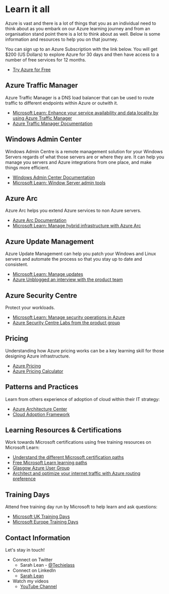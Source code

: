 # Learn it all

Azure is vast and there is a lot of things that you as an individual need to think about as you embark on our Azure learning journey and from an organisation stand point there is a lot to think about as well.  Below is some information and resources to help you on that journey. 

You can sign up to an Azure Subscription with the link below. You will get $200 (US Dollars) to explore Azure for 30 days and then have access to a number of free services for 12 months. 
- [Try Azure for Free](https://aka.ms/Try4Free)

## Azure Traffic Manager
Azure Traffic Manager is a DNS load balancer that can be used to route traffic to different endpoints within Azure or outwith it.
- [Microsoft Learn: Enhance your service availability and data locality by using Azure Traffic Manager](https://docs.microsoft.com/learn/modules/distribute-load-with-traffic-manager/?ocid=AID3023451&WT.mc_id=modinfra-26448-salean)
- [Azure Traffic Manager Documentation](https://docs.microsoft.com/azure/traffic-manager/?ocid=AID3023451&WT.mc_id=modinfra-26448-salean)

## Windows Admin Center
Windows Admin Centre is a remote management solution for your Windows Servers regards of what those servers are or where they are. It can help you manage you servers and Azure integrations from one place, and make things more efficient.
- [Windows Admin Center Documentation](https://www.microsoft.com/windows-server/windows-admin-center?WT.mc_id=modinfra-26448-salean)
- [Microsoft Learn: Window Server admin tools](https://docs.microsoft.com/learn/modules/describe-windows-server-administration-tools/?WT.mc_id=modinfra-26448-salean)

## Azure Arc
Azure Arc helps you extend Azure services to non Azure servers.
- [Azure Arc Documentation](https://azure.microsoft.com/en-gb/services/azure-arc/?ocid=AID3023451&WT.mc_id=modinfra-26448-salean)
- [Microsoft Learn: Manage hybrid infrastructure with Azure Arc](https://docs.microsoft.com/learn/paths/manage-hybrid-infrastructure-with-azure-arc/?WT.mc_id=modinfra-26448-salean)

## Azure Update Management
Azure Update Management can help you patch your Windows and Linux servers and automate the process so that you stay up to date and consistent.
- [Microsoft Learn: Manage updates](https://docs.microsoft.com/learn/modules/manage-azure-updates/?WT.mc_id=modinfra-26448-salean)
- [Azure Unblogged an interview with the product team](https://youtu.be/OJcH_AZZmZY)

## Azure Security Centre
Protect your workloads. 
- [Microsoft Learn: Manage security operations in Azure](https://docs.microsoft.com/learn/paths/manage-security-operations/?WT.mc_id=modinfra-26448-salean)
- [Azure Security Centre Labs from the product group](https://github.com/Azure/Azure-Security-Center/tree/master/Labs)

## Pricing
Understanding how Azure pricing works can be a key learning skill for those designing Azure infrastructure.
- [Azure Pricing](https://azure.microsoft.com/pricing/?ocid=AID3023451&WT.mc_id=modinfra-26448-salean)
- [Azure Pricing Calculator](https://azure.microsoft.com/pricing/calculator/?ocid=AID3023451&WT.mc_id=modinfra-26448-salean)


## Patterns and Practices
Learn from others experience of adoption of cloud within their IT strategy:
- [Azure Architecture Center](https://aka.ms/azure-architecture-center)
- [Cloud Adoption Framework](https://docs.microsoft.com/azure/cloud-adoption-framework/?ocid=AID3023451&WT.mc_id=modinfra-26448-salean)

## Learning Resources & Certifications
Work towards Microsoft certifications using free training resources on Microsoft Learn:
- [Understand the different Microsoft certification paths](https://aka.ms/certificationjourney)
- [Free Microsoft Learn learning paths](https://docs.microsoft.com/learn/?ocid=AID3023451&WT.mc_id=modinfra-26448-salean)
- [Glasgow Azure User Group](https://www.gaug.co.uk)
- [Architect and optimize your internet traffic with Azure routing preference](https://azure.microsoft.com/blog/architect-and-optimize-your-internet-traffic-with-azure-routing-preference/?ocid=AID3023451&WT.mc_id=modinfra-26448-salean)

## Training Days
Attend free training day run by Microsoft to help learn and ask questions: 
- [Microsoft UK Training Days](https://www.microsoft.com/en-gb/events/training-days/)
- [Microsoft Europe Training Days](https://www.microsoft.com/en-ie/training-days)

## Contact Information

Let's stay in touch! 

- Connect on Twitter
    - Sarah Lean - [@Techielass](https://twitter.com/Techielass)
- Connect on LinkedIn
    - [Sarah Lean](https://in.linkedin.com/in/sazlean)
- Watch my videos
    - [YouTube Channel](https://www.youtube.com/techielass)
